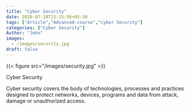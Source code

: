 ```yaml
---
title: "Cyber Security"
date: 2020-07-10T15:15:56+05:30
tags: ["Article","Advanced-course","cyber Security"]
categories: ["Cyber Security"]
Author: "John"
images:
  - /images/security.jpg
draft: false
---
```

{{< figure src="/images/security.jpg" >}}

Cyber Security

Cyber security covers the body of technologies, processes and practices designed to protect networks, devices, programs and data from attack, damage or unauthorized access.
